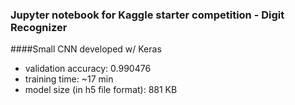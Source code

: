 ### Jupyter notebook for Kaggle starter competition - Digit Recognizer
####Small CNN developed w/ Keras
* validation accuracy: 0.990476  
* training time: ~17 min
* model size (in h5 file format): 881 KB

